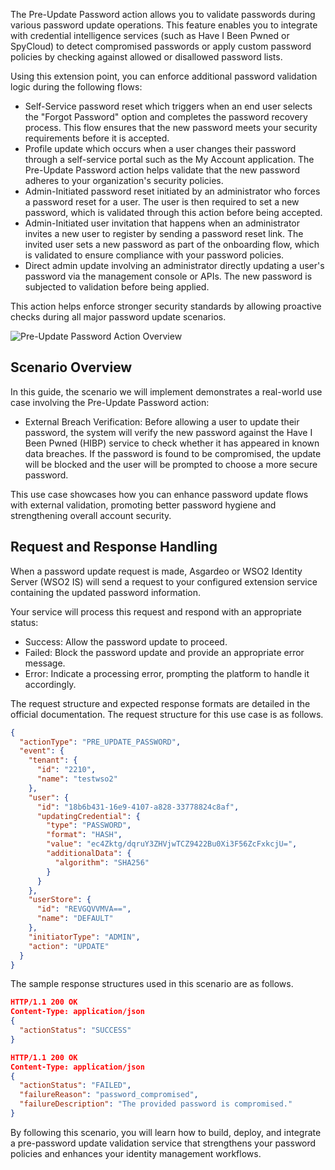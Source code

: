 The Pre-Update Password action allows you to validate passwords during various password update operations. This feature enables you to integrate with credential intelligence services (such as Have I Been Pwned or SpyCloud) to detect compromised passwords or apply custom password policies by checking against allowed or disallowed password lists.

Using this extension point, you can enforce additional password validation logic during the following flows:

* Self-Service password reset which triggers when an end user selects the "Forgot Password" option and completes the
  password recovery process. This flow ensures that the new password meets your security requirements before it is
  accepted.
* Profile update which occurs when a user changes their password through a self-service portal such as the My Account
  application. The Pre-Update Password action helps validate that the new password adheres to your organization's
  security policies.
* Admin-Initiated password reset initiated by an administrator who forces a password reset for a user. The user is then
  required to set a new password, which is validated through this action before being accepted.
* Admin-Initiated user invitation that happens when an administrator invites a new user to register by sending a
  password reset link. The invited user sets a new password as part of the onboarding flow, which is validated to ensure
  compliance with your password policies.
* Direct admin update involving an administrator directly updating a user's password via the management console or APIs.
  The new password is subjected to validation before being applied.

This action helps enforce stronger security standards by allowing proactive checks during all major password update
scenarios.

![Pre-Update Password Action Overview]({{base_path}}/assets/img/complete-guides/actions/image16.png)

## Scenario Overview

In this guide, the scenario we will implement demonstrates a real-world use case involving the Pre-Update Password
action:

* External Breach Verification: Before allowing a user to update their password, the system will verify the new password
  against the Have I Been Pwned (HIBP) service to check whether it has appeared in known data breaches. If the password
  is found to be compromised, the update will be blocked and the user will be prompted to choose a more secure password.

This use case showcases how you can enhance password update flows with external validation, promoting better password
hygiene and strengthening overall account security.

## Request and Response Handling

When a password update request is made, Asgardeo or WSO2 Identity Server (WSO2 IS) will send a request to your 
configured extension service containing the updated password information.

Your service will process this request and respond with an appropriate status:

* Success: Allow the password update to proceed.
* Failed: Block the password update and provide an appropriate error message.
* Error: Indicate a processing error, prompting the platform to handle it accordingly.

The request structure and expected response formats are detailed in the official documentation. The request structure
for this use case is as follows.

```json
{
  "actionType": "PRE_UPDATE_PASSWORD",
  "event": {
    "tenant": {
      "id": "2210",
      "name": "testwso2"
    },
    "user": {
      "id": "18b6b431-16e9-4107-a828-33778824c8af",
      "updatingCredential": {
        "type": "PASSWORD",
        "format": "HASH",
        "value": "ec4Zktg/dqruY3ZHVjwTCZ9422Bu0Xi3F56ZcFxkcjU=",
        "additionalData": {
          "algorithm": "SHA256"
        }
      }
    },
    "userStore": {
      "id": "REVGQVVMVA==",
      "name": "DEFAULT"
    },
    "initiatorType": "ADMIN",
    "action": "UPDATE"
  }
}
```

The sample response structures used in this scenario are as follows.

```json
HTTP/1.1 200 OK
Content-Type: application/json
{
  "actionStatus": "SUCCESS"
}

HTTP/1.1 200 OK
Content-Type: application/json
{
  "actionStatus": "FAILED",
  "failureReason": "password_compromised",
  "failureDescription": "The provided password is compromised."
}
```

By following this scenario, you will learn how to build, deploy, and integrate a pre-password update validation service
that strengthens your password policies and enhances your identity management workflows.
